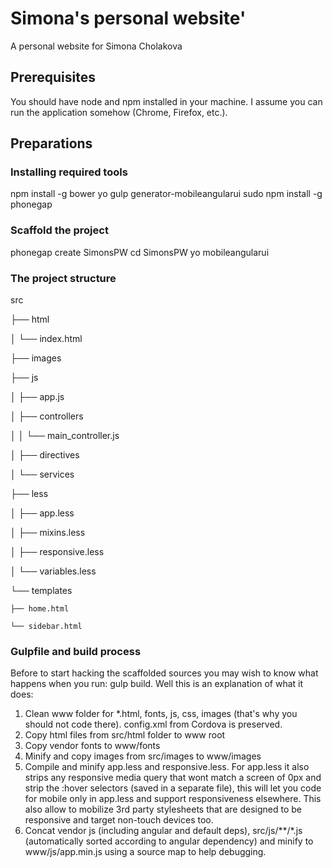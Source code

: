 ﻿# Simona's personal website'

A personal website for Simona Cholakova

## Prerequisites

You should have node and npm installed in your machine. I assume you can run the application somehow (Chrome, Firefox, etc.).

## Preparations

### Installing required tools

npm install -g bower yo gulp generator-mobileangularui
sudo npm install -g phonegap

### Scaffold the project

phonegap create SimonsPW
cd SimonsPW
yo mobileangularui

### The project structure

src

├── html

│   └── index.html

├── images

├── js

│   ├── app.js

│   ├── controllers

│   │   └── main_controller.js

│   ├── directives

│   └── services

├── less

│   ├── app.less

│   ├── mixins.less

│   ├── responsive.less

│   └── variables.less

└── templates

    ├── home.html
    
    └── sidebar.html

### Gulpfile and build process
Before to start hacking the scaffolded sources you may wish to know what happens when you run: gulp build. Well this is an explanation of what it does:

1. Clean www folder for *.html, fonts, js, css, images (that's why you should not code there). config.xml from Cordova is preserved.
2. Copy html files from src/html folder to www root
3. Copy vendor fonts to www/fonts
4. Minify and copy images from src/images to www/images
5. Compile and minify app.less and responsive.less. For app.less it also strips any responsive media query that wont match a screen of 0px and strip the :hover selectors (saved in a separate file), this will let you code for mobile only in app.less and support responsiveness elsewhere. This also allow to mobilize 3rd party stylesheets that are designed to be responsive and target non-touch devices too.
6. Concat vendor js (including angular and default deps), src/js/**/*.js (automatically sorted according to angular dependency) and minify to www/js/app.min.js using a source map to help debugging.
